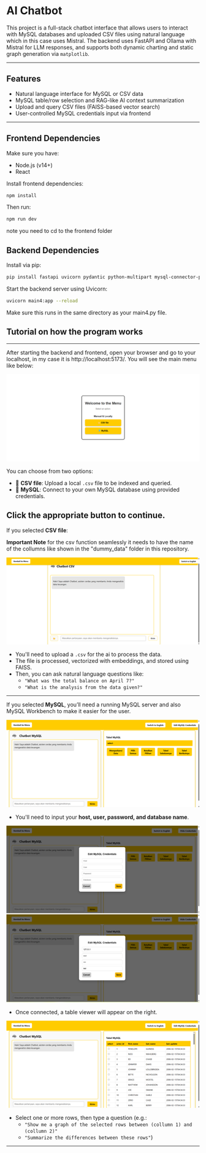 # AI Chatbot

This project is a full-stack chatbot interface that allows users to interact with MySQL databases and uploaded CSV files using natural language which in this case uses Mistral. The backend uses FastAPI and Ollama with Mistral for LLM responses, and supports both dynamic charting and static graph generation via `matplotlib`.

---

## Features

- Natural language interface for MySQL or CSV data
- MySQL table/row selection and RAG-like AI context summarization
- Upload and query CSV files (FAISS-based vector search)
- User-controlled MySQL credentials input via frontend

---

## Frontend Dependencies

Make sure you have:
- Node.js (v14+)
- React

Install frontend dependencies:
```bash
npm install
```
Then run:
```bash
npm run dev
```
note you need to cd to the frontend folder

## Backend Dependencies

Install via pip:

```bash
pip install fastapi uvicorn pydantic python-multipart mysql-connector-python pandas matplotlib sentence-transformers scikit-learn faiss-cpu requests python-dotenv
```
Start the backend server using Uvicorn:

```bash
uvicorn main4:app --reload
```
Make sure this runs in the same directory as your main4.py file.


## Tutorial on how the program works

---
After starting the backend and frontend, open your browser and go to your localhost, in my case it is http://localhost:5173/.
You will see the main menu like below:

![image1](images/image1.png)

You can choose from two options:

- 📁 **CSV file**: Upload a local `.csv` file to be indexed and queried.
- 🐬 **MySQL**: Connect to your own MySQL database using provided credentials.

Click the appropriate button to continue.
---

If you selected **CSV file**:

 **Important Note**
 for the csv function seamlessly it needs to have the name of the collumns like shown in the "dummy_data" folder in this repository.


![image1](images/image2.png)

- You'll need to upload a `.csv` for the ai to process the data.
- The file is processed, vectorized with embeddings, and stored using FAISS.
- Then, you can ask natural language questions like:
  - `"What was the total balance on April 7?"`
  - `"What is the analysis from the data given?"`

---


If you selected **MySQL**, you’ll need a running MySQL server and also MySQL Workbench to make it easier for the user.

![image1](images/image3.png)
- You'll need to input your **host, user, password, and database name**.

![image1](images/image4.png)
![image1](images/image5.png)

- Once connected, a table viewer will appear on the right.

![image1](images/image6.png)

- Select one or more rows, then type a question (e.g.:
  - `"Show me a graph of the selected rows between (collumn 1) and (collumn 2)"`
  - `"Summarize the differences between these rows"`)

---
